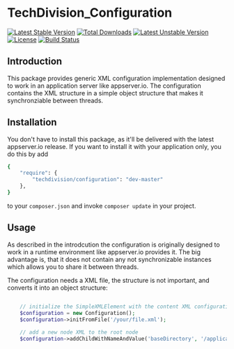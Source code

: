 # TechDivision_Configuration

[![Latest Stable Version](https://poser.pugx.org/techdivision/configuration/v/stable.png)](https://packagist.org/packages/techdivision/configuration) [![Total Downloads](https://poser.pugx.org/techdivision/configuration/downloads.png)](https://packagist.org/packages/techdivision/configuration) [![Latest Unstable Version](https://poser.pugx.org/techdivision/configuration/v/unstable.png)](https://packagist.org/packages/techdivision/configuration) [![License](https://poser.pugx.org/techdivision/configuration/license.png)](https://packagist.org/packages/techdivision/configuration) [![Build Status](https://travis-ci.org/techdivision/TechDivision_Configuration.png)](https://travis-ci.org/techdivision/TechDivision_Configuration)

## Introduction

This package provides generic XML configuration implementation designed to work in an 
application server like appserver.io. The configuration contains the XML structure in
a simple object structure that makes it synchronziable between threads.

## Installation

You don't have to install this package, as it'll be delivered with the latest appserver.io 
release. If you want to install it with your application only, you do this by add

```sh
{
    "require": {
        "techdivision/configuration": "dev-master"
    },
}
```

to your ```composer.json``` and invoke ```composer update``` in your project.

## Usage

As described in the introdcution the configuration is originally designed to work in a
runtime environment like appserver.io provides it. The big advantage is, that it does
not contain any not synchronizable instances which allows you to share it between
threads.

The configuration needs a XML file, the structure is not important, and converts it
into an object structure:

```php

    // initialize the SimpleXMLElement with the content XML configuration file
    $configuration = new Configuration();
    $configuration->initFromFile('/your/file.xml');
    
    // add a new node XML to the root node 
    $configuration->addChildWithNameAndValue('baseDirectory', '/application/base/directory');

```